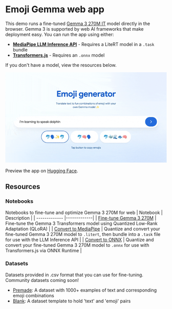 # Emoji Gemma web app
This demo runs a fine-tuned [Gemma 3 270M IT](https://huggingface.co/google/gemma-3-270m-it) model directly in the browser. Gemma 3 is supported by web AI frameworks that make deployment easy. You can run the app using either:

* **[MediaPipe LLM Inference API](./app-mediapipe)** - Requires a LiteRT model in a `.task` bundle
* **[Transformers.js](./app-transformersjs)** - Requires an `.onnx` model

If you don't have a model, view the resources below. 

![Alt text](./emoji-generator-web-app.gif)

Preview the app on [Hugging Face](https://huggingface.co/kr15t3n/gemmoji).

## Resources

### Notebooks
Notebooks to fine-tune and optimize Gemma 3 270M for web
| Notebook  | Description |
| ------------- |-------------|
| [Fine-tune Gemma 3 270M](./resources/Fine_tune_Gemma_3_270M_for_emoji_generation.ipynb)   | Fine-tune the Gemma 3 Transformers model using Quantized Low-Rank Adaptation (QLoRA) |
| [Convert to MediaPipe](./resources/Convert_Gemma_3_270M_to_LiteRT_for_MediaPipe_LLM_Inference_API.ipynb) | Quantize and convert your fine-tuned Gemma 3 270M model to `.litert`, then bundle into a `.task` file for use with the LLM Inference API |
| [Convert to ONNX](./resources/Convert_Gemma_3_270M_to_ONNX.ipynb) | Quantize and convert your fine-tuned Gemma 3 270M model to `.onnx` for use with Transformers.js via ONNX Runtime  |

### Datasets
Datasets provided in .csv format that you can use for fine-tuning. Community datasets coming soon!
* [Premade](./resources/Emoji%20Translation%20Dataset%20%20-%20Dataset.csv):  A dataset with 1000+ examples of text and corresponding emoji combinations
* [Blank](./resources/Emoji%20Translation%20Dataset%20Template%20-%20Dataset.csv): A dataset template to hold 'text' and 'emoji' pairs
